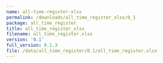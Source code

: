 ```yaml
---
name: all-time-register-xlsx
permalink: /downloads/all_time_register_xlsx/0_1
package: all_time_register
title: all_time_register_xlsx
filename: all_time_register.xlsx
version: '0.1'
full_version: 0.1.3
file: /data/all_time_register/0.1/all_time_register.xlsx
---
```

